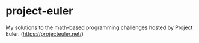 # project-euler
My solutions to the math-based programming challenges hosted by Project Euler. (https://projecteuler.net/)
